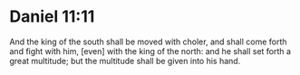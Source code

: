# Daniel 11:11

And the king of the south shall be moved with choler, and shall come forth and fight with him, [even] with the king of the north: and he shall set forth a great multitude; but the multitude shall be given into his hand.